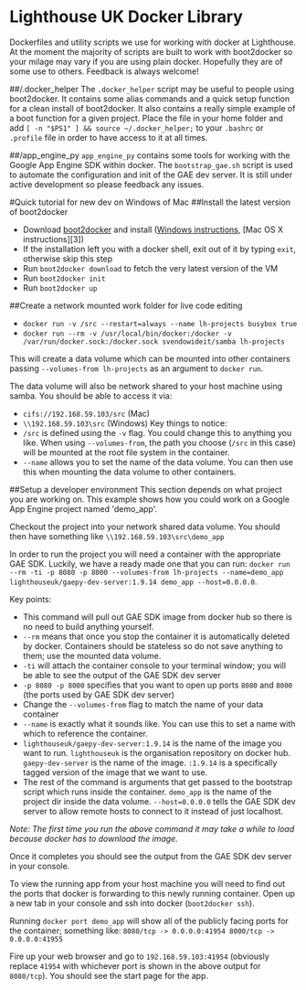 Lighthouse UK Docker Library
======

Dockerfiles and utility scripts we use for working with docker at Lighthouse. At the moment the majority of scripts are built to work with boot2docker so your milage may vary if you are using plain docker. Hopefully they are of some use to others. Feedback is always welcome!

##/.docker_helper
The `.docker_helper` script may be useful to people using boot2docker. It contains some alias commands and a quick setup function for a clean install of boot2docker. It also contains a really simple example of a boot function for a given project. Place the file in your home folder and add `[ -n "$PS1" ] && source ~/.docker_helper;` to your `.bashrc` or `.profile` file in order to have access to it at all times.

##/app_engine_py
`app_engine_py` contains some tools for working with the Google App Engine SDK within docker. The `bootstrap_gae.sh` script is used to automate the configuration and init of the GAE dev server. It is still under active development so please feedback any issues.

#Quick tutorial for new dev on Windows of Mac
##Install the latest version of boot2docker
 - Download [boot2docker][1] and install ([Windows instructions][2], [Mac OS X instructions][3])
 - If the installation left you with a docker shell, exit out of it by typing `exit`, otherwise skip this step
 - Run `boot2docker download` to fetch the very latest version of the VM
 - Run `boot2docker init`
 - Run `boot2docker up`

##Create a network mounted work folder for live code editing
 - `docker run -v /src --restart=always --name lh-projects busybox true`
 - `docker run --rm -v /usr/local/bin/docker:/docker -v /var/run/docker.sock:/docker.sock svendowideit/samba lh-projects`

This will create a data volume which can be mounted into other containers passing `--volumes-from lh-projects` as an argument to `docker run`.

The data volume will also be network shared to your host machine using samba. You should be able to access it via:
 - `cifs://192.168.59.103/src` (Mac)
 - `\\192.168.59.103\src` (Windows)
Key things to notice:
 - `/src` is defined using the `-v` flag. You could change this to anything you like. When using `--volumes-from`, the path you choose (`/src` in this case) will be mounted at the root file system in the container.
 - `--name` allows you to set the name of the data volume. You can then use this when mounting the data volume to other containers.

##Setup a developer environment
This section depends on what project you are working on. This example shows how you could work on a Google App Engine project named 'demo_app'.

Checkout the project into your network shared data volume. You should then have something like `\\192.168.59.103\src\demo_app`

In order to run the project you will need a container with the appropriate GAE SDK. Luckily, we have a ready made one that you can run: `docker run --rm -ti -p 8080 -p 8000 --volumes-from lh-projects --name=demo_app lighthouseuk/gaepy-dev-server:1.9.14 demo_app --host=0.0.0.0`.

Key points:
 - This command will pull out GAE SDK image from docker hub so there is no need to build anything yourself.
 - `--rm` means that once you stop the container it is automatically deleted by docker. Containers should be stateless so do not save anything to them; use the mounted data volume.
 - `-ti` will attach the container console to your terminal window; you will be able to see the output of the GAE SDK dev server
 - `-p 8080 -p 8000` specifies that you want to open up ports `8080` and `8000` (the ports used by GAE SDK dev server)
 - Change the `--volumes-from` flag to match the name of your data container
 - `--name` is exactly what it sounds like. You can use this to set a name with which to reference the container.
 - `lighthouseuk/gaepy-dev-server:1.9.14` is the name of the image you want to run. `lighthouseuk` is the organisation repository on docker hub. `gaepy-dev-server` is the name of the image. `:1.9.14` is a specifically tagged version of the image that we want to use.
 - The rest of the command is arguments that get passed to the bootstrap script which runs inside the container. `demo_app` is the name of the project dir inside the data volume. `--host=0.0.0.0` tells the GAE SDK dev server to allow remote hosts to connect to it instead of just localhost.

*Note: The first time you run the above command it may take a while to load because docker has to download the image.*

Once it completes you should see the output from the GAE SDK dev server in your console.

To view the running app from your host machine you will need to find out the ports that docker is forwarding to this newly running container. Open up a new tab in your console and ssh into docker (`boot2docker ssh`).

Running `docker port demo_app` will show all of the publicly facing ports for the container; something like:
`8080/tcp -> 0.0.0.0:41954
 8000/tcp -> 0.0.0.0:41955`

Fire up your web browser and go to `192.168.59.103:41954` (obviously replace `41954` with whichever port is shown in the above output for `8080/tcp`). You should see the start page for the app.

  [1]: http://boot2docker.io/ "Boot2Docker"
  [2]: http://docs.docker.com/installation/windows/ "Docker Windows install"
  [2]: http://docs.docker.com/installation/mac/ "Docker Mac install"